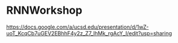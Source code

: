 # RNNWorkshop
https://docs.google.com/a/ucsd.edu/presentation/d/1wZ-uoT_KcqCb7uGEV2EBhhF4y2z_Z7_IhMk_rgAcY_I/edit?usp=sharing
